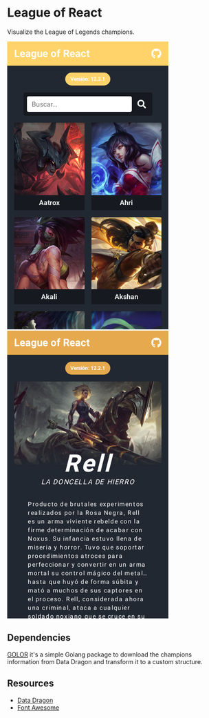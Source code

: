 # League of React

Visualize the League of Legends champions.

<div>
  <img src="docs/images/home.png">
  <img src="docs/images/champion.png">
</div>

## Dependencies

[GOLOR](https://github.com/kristiandrex/golor) it's a simple Golang package to download the champions information from Data Dragon and transform it to a custom structure.

## Resources

- [Data Dragon](https://developer.riotgames.com/docs/lol#data-dragon)
- [Font Awesome](https://fontawesome.com/)
